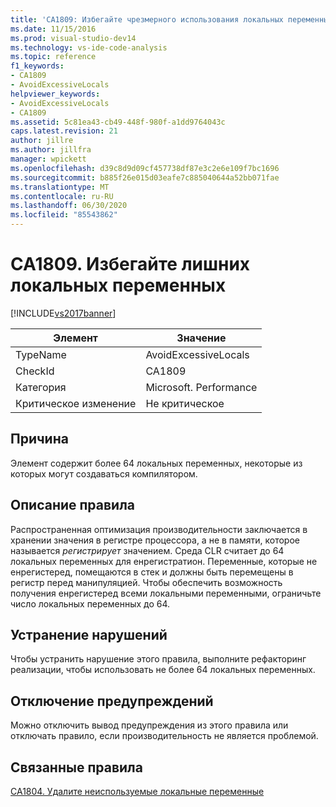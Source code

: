```yaml
---
title: 'CA1809: Избегайте чрезмерного использования локальных переменных | Документация Майкрософт'
ms.date: 11/15/2016
ms.prod: visual-studio-dev14
ms.technology: vs-ide-code-analysis
ms.topic: reference
f1_keywords:
- CA1809
- AvoidExcessiveLocals
helpviewer_keywords:
- AvoidExcessiveLocals
- CA1809
ms.assetid: 5c81ea43-cb49-448f-980f-a1dd9764043c
caps.latest.revision: 21
author: jillre
ms.author: jillfra
manager: wpickett
ms.openlocfilehash: d39c8d9d09cf457738df87e3c2e6e109f7bc1696
ms.sourcegitcommit: b885f26e015d03eafe7c885040644a52bb071fae
ms.translationtype: MT
ms.contentlocale: ru-RU
ms.lasthandoff: 06/30/2020
ms.locfileid: "85543862"
---
```

# <a name="ca1809-avoid-excessive-locals"></a>CA1809. Избегайте лишних локальных переменных
[!INCLUDE[vs2017banner](../includes/vs2017banner.md)]

|Элемент|Значение|
|-|-|
|TypeName|AvoidExcessiveLocals|
|CheckId|CA1809|
|Категория|Microsoft. Performance|
|Критическое изменение|Не критическое|

## <a name="cause"></a>Причина
 Элемент содержит более 64 локальных переменных, некоторые из которых могут создаваться компилятором.

## <a name="rule-description"></a>Описание правила
 Распространенная оптимизация производительности заключается в хранении значения в регистре процессора, а не в памяти, которое называется *регистрирует* значением. Среда CLR считает до 64 локальных переменных для енрегистратион. Переменные, которые не енрегистеред, помещаются в стек и должны быть перемещены в регистр перед манипуляцией. Чтобы обеспечить возможность получения енрегистеред всеми локальными переменными, ограничьте число локальных переменных до 64.

## <a name="how-to-fix-violations"></a>Устранение нарушений
 Чтобы устранить нарушение этого правила, выполните рефакторинг реализации, чтобы использовать не более 64 локальных переменных.

## <a name="when-to-suppress-warnings"></a>Отключение предупреждений
 Можно отключить вывод предупреждения из этого правила или отключать правило, если производительность не является проблемой.

## <a name="related-rules"></a>Связанные правила
 [CA1804. Удалите неиспользуемые локальные переменные](../code-quality/ca1804-remove-unused-locals.md)
